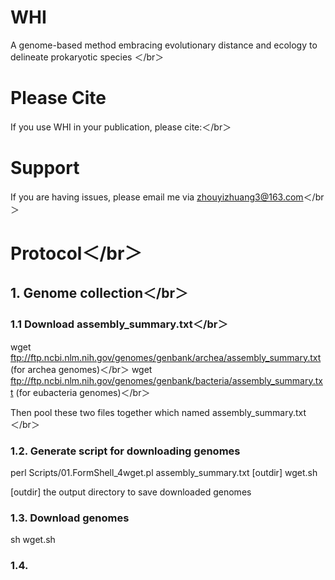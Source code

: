 # WHI
A genome-based method embracing evolutionary distance and ecology to delineate prokaryotic species ＜/br＞

# Please Cite
If you use WHI in your publication, please cite:＜/br＞

# Support
If you are having issues, please email me via zhouyizhuang3@163.com＜/br＞

# Protocol＜/br＞
## 1. Genome collection＜/br＞
### 1.1 Download assembly_summary.txt＜/br＞
wget ftp://ftp.ncbi.nlm.nih.gov/genomes/genbank/archea/assembly_summary.txt (for archea genomes)＜/br＞
wget ftp://ftp.ncbi.nlm.nih.gov/genomes/genbank/bacteria/assembly_summary.txt (for eubacteria genomes)＜/br＞

Then pool these two files together which named assembly_summary.txt＜/br＞

### 1.2. Generate script for downloading genomes
perl Scripts/01.FormShell_4wget.pl assembly_summary.txt [outdir] wget.sh

[outdir] the output directory to save downloaded genomes

### 1.3. Download genomes
sh wget.sh

### 1.4. 
